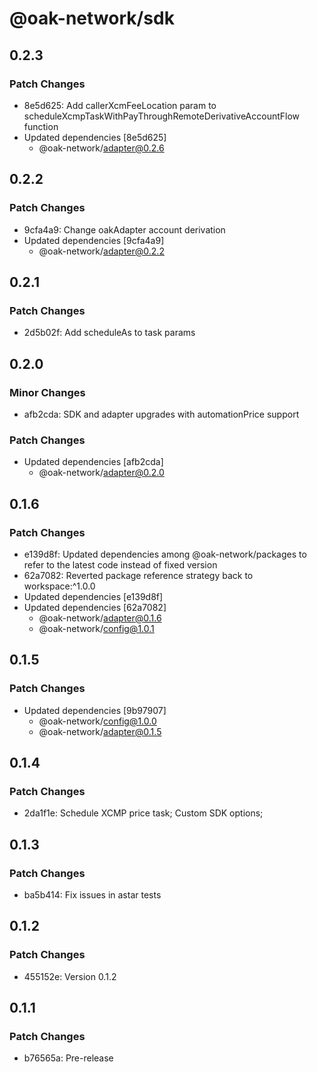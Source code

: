 # @oak-network/sdk

## 0.2.3

### Patch Changes

- 8e5d625: Add callerXcmFeeLocation param to scheduleXcmpTaskWithPayThroughRemoteDerivativeAccountFlow function
- Updated dependencies [8e5d625]
  - @oak-network/adapter@0.2.6

## 0.2.2

### Patch Changes

- 9cfa4a9: Change oakAdapter account derivation
- Updated dependencies [9cfa4a9]
  - @oak-network/adapter@0.2.2

## 0.2.1

### Patch Changes

- 2d5b02f: Add scheduleAs to task params

## 0.2.0

### Minor Changes

- afb2cda: SDK and adapter upgrades with automationPrice support

### Patch Changes

- Updated dependencies [afb2cda]
  - @oak-network/adapter@0.2.0

## 0.1.6

### Patch Changes

- e139d8f: Updated dependencies among @oak-network/packages to refer to the latest code instead of fixed version
- 62a7082: Reverted package reference strategy back to workspace:^1.0.0
- Updated dependencies [e139d8f]
- Updated dependencies [62a7082]
  - @oak-network/adapter@0.1.6
  - @oak-network/config@1.0.1

## 0.1.5

### Patch Changes

- Updated dependencies [9b97907]
  - @oak-network/config@1.0.0
  - @oak-network/adapter@0.1.5

## 0.1.4

### Patch Changes

- 2da1f1e: Schedule XCMP price task; Custom SDK options;

## 0.1.3

### Patch Changes

- ba5b414: Fix issues in astar tests

## 0.1.2

### Patch Changes

- 455152e: Version 0.1.2

## 0.1.1

### Patch Changes

- b76565a: Pre-release
